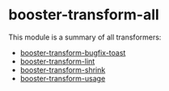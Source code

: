 # booster-transform-all

This module is a summary of all transformers:

- [booster-transform-bugfix-toast](./booster-transform-bugfix-toast)
- [booster-transform-lint](./booster-transform-lint)
- [booster-transform-shrink](./booster-transform-shrink)
- [booster-transform-usage](./booster-transform-usage)

